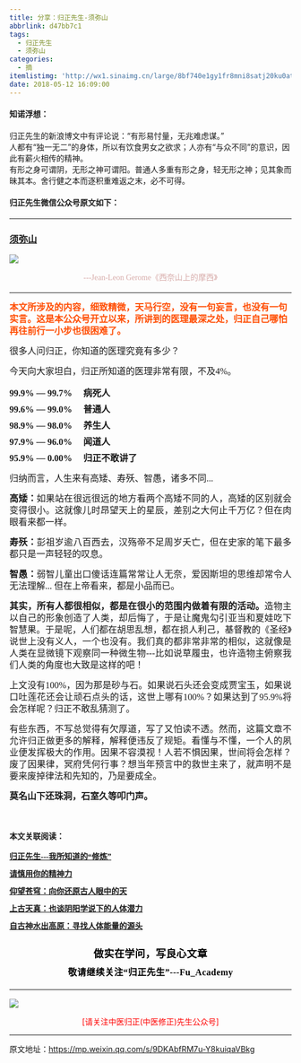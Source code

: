 ```yaml
---
title: 分享：归正先生-须弥山
abbrlink: d47bb7c1
tags:
  - 归正先生
  - 须弥山
categories:
  - 摘
itemlistimg: 'http://wx1.sinaimg.cn/large/8bf740e1gy1fr8mni8satj20ku0atdsf.jpg'
date: 2018-05-12 16:09:00
---
```


#### 知诺浮想：

归正先生的新浪博文中有评论说：“有形易忖量，无兆难虑谋。”  
人都有“独一无二”的身体，所以有饮食男女之欲求；人亦有“与众不同”的意识，因此有薪火相传的精神。  
有形之身可谓阴，无形之神可谓阳。普通人多重有形之身，轻无形之神；见其象而昧其本。舍行健之本而逐积重难返之末，必不可得。  


 
#### 归正先生微信公众号原文如下：
---

###  [须弥山](https://mp.weixin.qq.com/s/9DKAbfRM7u-Y8kuiqaVBkg "跳转至原文")

<div class="rich_media_content ">
                    <p style="text-align: justify;"><strong><span style="font-family: 仿宋;font-size: 16px;text-align: justify;color: rgb(255, 76, 0);"></span></strong></p><p><img style="clear: both; display: block; margin:auto;" src="http://wx1.sinaimg.cn/large/8bf740e1gy1fr8mni8satj20ku0atdsf.jpg" data-type="jpeg" data-w="750" style=""  /></p><p style="margin-bottom: 5px;white-space: normal;text-align: center;line-height: normal;"><span style="font-family: 仿宋;max-width: 100%;color: rgb(215, 171, 169);font-size: 14px;line-height: 22.4px;box-sizing: border-box !important;word-wrap: break-word !important;">---Jean-Leon Gerome《西奈山上的摩西</span><span style="color: rgb(215, 171, 169);font-size: 14px;line-height: 22.4px;font-family: Arial, 宋体;">》</span></p><hr  /><p style="margin-bottom: 5px;white-space: normal;text-align: left;line-height: 1.5em;margin-top: 15px;"><span style="color: rgb(255, 76, 0);"><strong><span style="font-family: 仿宋;font-size: 16px;text-align: justify;">本文所涉及的内容，细致精微，天马行空，没有一句妄言，也没有一句实言。这是本公众号开立以来，所讲到的医理最深之处，归正自己哪怕再往前行一小步也很困难了。</span></strong></span><br  /><span style="color: rgb(215, 171, 169);font-size: 14px;line-height: 22.4px;font-family: Arial, 宋体;"></span></p><p style="margin-top: 15px;margin-bottom: 15px;text-align: justify;line-height: 1.5em;"><span style="font-family: 仿宋;font-size: 16px;text-align: justify;">很多人问归正，你知道的医理究竟有多少？</span></p><p style="margin-top: 15px;margin-bottom: 15px;text-align: justify;line-height: 1.5em;"><span style="font-family: 仿宋;font-size: 16px;text-align: justify;">今天向大家坦白，归正所知道的医理非常有限，不及4%。</span></p><p style="margin-top: 5px;margin-bottom: 5px;text-align: justify;line-height: normal;"><strong><span style="font-family: 仿宋;font-size: 16px;text-align: justify;">99.9% — 99.7% &nbsp;&nbsp;&nbsp;&nbsp;病死人</span></strong></p><p style="margin-top: 5px;margin-bottom: 5px;text-align: justify;line-height: normal;"><strong><span style="font-family: 仿宋;font-size: 16px;text-align: justify;">99.6% — 99.0% &nbsp;&nbsp;&nbsp;&nbsp;普通人</span></strong></p><p style="margin-top: 5px;margin-bottom: 5px;text-align: justify;line-height: normal;"><strong><span style="font-family: 仿宋;font-size: 16px;text-align: justify;">98.9% — 98.0% &nbsp;&nbsp;&nbsp;&nbsp;养生人</span></strong></p><p style="margin-top: 5px;margin-bottom: 5px;text-align: justify;line-height: normal;"><strong><span style="font-family: 仿宋;font-size: 16px;text-align: justify;">97.9% — 96.0% &nbsp;&nbsp;&nbsp;&nbsp;闻道人</span></strong></p><p style="margin-top: 5px;margin-bottom: 5px;text-align: justify;line-height: normal;"><strong><span style="font-family: 仿宋;font-size: 16px;text-align: justify;">95.9% — 0.00% &nbsp;&nbsp;&nbsp;&nbsp;归正不敢讲了</span></strong></p><p style="margin-top: 15px;margin-bottom: 15px;text-align: justify;line-height: 1.5em;"><span style="font-family: 仿宋;font-size: 16px;text-align: justify;">归纳而言，人生来有高矮、寿殀、智愚，诸多不同...</span></p><p style="margin-top: 15px;margin-bottom: 15px;text-align: justify;line-height: 1.5em;"><strong><span style="font-family: 仿宋;font-size: 16px;text-align: justify;">高矮：</span></strong><span style="font-family: 仿宋;font-size: 16px;text-align: justify;">如果站在很远很远的地方看两个高矮不同的人，高矮的区别就会变得很小。这就像儿时昂望天上的星辰，差别之大何止千万亿？但在肉眼看来都一样。</span></p><p style="margin-top: 15px;margin-bottom: 15px;text-align: justify;line-height: 1.5em;"><strong><span style="font-family: 仿宋;font-size: 16px;text-align: justify;">寿殀：</span></strong><span style="font-family: 仿宋;font-size: 16px;text-align: justify;">彭祖岁逾八百西去，汉殇帝不足周岁夭亡，但在史家的笔下最多都只是一声轻轻的叹息。</span></p><p style="margin-top: 15px;margin-bottom: 15px;text-align: justify;line-height: 1.5em;"><strong><span style="font-family: 仿宋;font-size: 16px;text-align: justify;">智愚：</span></strong><span style="font-family: 仿宋;font-size: 16px;text-align: justify;">弱智儿童出口傻话连篇常常让人无奈，爱因斯坦的思维却常令人无法理解... 但在上帝看来，都是小品而已。</span></p><p style="margin-top: 15px;margin-bottom: 15px;text-align: justify;line-height: 1.5em;"><strong><span style="font-family: 仿宋;font-size: 16px;text-align: justify;">其实，所有人都很相似，都是在很小的范围内做着有限的活动。</span></strong><span style="font-family: 仿宋;font-size: 16px;text-align: justify;">造物主以自己的形象创造了人类，却后悔了，于是让魔鬼勾引亚当和夏娃吃下智慧果。于是呢，人们都在胡思乱想，都在损人利己，基督教的《圣经》说世上没有义人，一个也没有。我们真的都非常非常的相似，这就像是人类在显微镜下观察同一种微生物---比如说草履虫，也许造物主俯察我们人类的角度也大致是这样的吧！</span></p><p style="margin-top: 15px;margin-bottom: 15px;text-align: justify;line-height: 1.5em;"><span style="font-family: 仿宋;font-size: 16px;text-align: justify;">上文没有100%，因为那是砂与石。如果说石头还会变成贾宝玉，如果说口吐莲花还会让顽石点头的话，这世上哪有100%？如果达到了95.9%将会怎样呢？归正不敢乱猜测了。</span></p><p style="margin-top: 15px;margin-bottom: 15px;text-align: justify;line-height: 1.5em;"><span style="font-family: 仿宋;font-size: 16px;text-align: justify;">有些东西，不写总觉得有欠厚道，写了又怕读不透。然而，这篇文章不允许归正做更多的解释，解释便违反了规矩。看懂与不懂，一个人的夙业便发挥极大的作用。因果不容漠视！人若不惧因果，世间将会怎样？废了因果律，冥府凭何行事？想当年预言中的救世主来了，就声明不是要来废掉律法和先知的，乃是要成全。</span></p><p style="margin-top: 15px;margin-bottom: 15px;text-align: justify;line-height: 1.5em;"><strong><span style="font-family: 仿宋;font-size: 16px;">莫名山下还珠洞，石室久等叩门声。</span></strong></p><p style="margin-top: 15px;margin-bottom: 15px;text-align: justify;line-height: 1.5em;"><span style="font-family:仿宋;"><strong><br  /></strong></span></p><p style="margin-top: 15px;margin-bottom: 15px;text-align: justify;line-height: 1.5em;"><span style="font-family:仿宋;"><strong>本文关联阅读：</strong></span></p><p style="text-align: justify;line-height: 1.5em;margin-top: 5px;margin-bottom: 10px;"><a href="http://mp.weixin.qq.com/s?__biz=MzI5NzQzMzY5NQ==&amp;mid=2247484065&amp;idx=1&amp;sn=6529850aef8f94867b432e60c5deadc4&amp;chksm=ecb46d91dbc3e487bef9ba1a3d92845566ac1edcd720100255cf4c05026c333e49e089705e17&amp;scene=21#wechat_redirect" target="_blank" style="text-decoration: underline;"><strong><span style="font-family:仿宋;">归正先生---我所知道的“修炼”</span></strong></a><br  /></p><p style="text-align: justify;line-height: 1.5em;margin-top: 5px;margin-bottom: 10px;"><a href="http://mp.weixin.qq.com/s?__biz=MzI5NzQzMzY5NQ==&amp;mid=2247484012&amp;idx=1&amp;sn=7cb2b912d3850de25b5c5f46c9399bf9&amp;chksm=ecb46d5cdbc3e44ab3fdf567fc8adb4169158ac24916333d995d2b7fca7650d470b53380a702&amp;scene=21#wechat_redirect" target="_blank" style="text-decoration: underline;"><strong><span style="font-family:仿宋;">请慎用你的精神力</span></strong></a><br  /></p><p style="text-align: justify;line-height: 1.5em;margin-top: 5px;margin-bottom: 10px;"><a href="http://mp.weixin.qq.com/s?__biz=MzI5NzQzMzY5NQ==&amp;mid=2247483964&amp;idx=1&amp;sn=f3981bc0edee904bfcf1f8318ba17db9&amp;chksm=ecb46d0cdbc3e41a1b9690db7c84e9150a12dd3fba6ddcb109fc3dec54f2a88f6f540db9b44b&amp;scene=21#wechat_redirect" target="_blank" style="text-decoration: underline;"><strong><span style="font-family:仿宋;">仰望苍穹：向你还原古人眼中的天</span></strong></a><br  /></p><p style="text-align: justify;line-height: 1.5em;margin-top: 5px;margin-bottom: 10px;"><a href="http://mp.weixin.qq.com/s?__biz=MzI5NzQzMzY5NQ==&amp;mid=2247483962&amp;idx=1&amp;sn=6be5770bbdd904f8217bb21488377fa6&amp;chksm=ecb46d0adbc3e41ce6dd2ab0ff37d30a40d735e4c3e6ebc7f92aa9038eb2c5f1f35a188aab7e&amp;scene=21#wechat_redirect" target="_blank" style="text-decoration: underline;"><strong><span style="font-family:仿宋;">上古天真：也谈阴阳学说下的人体潜力</span></strong></a><br  /></p><p style="text-align: justify;line-height: 1.5em;margin-top: 5px;margin-bottom: 10px;"><a href="http://mp.weixin.qq.com/s?__biz=MzI5NzQzMzY5NQ==&amp;mid=2247483837&amp;idx=1&amp;sn=ee187f53d00e93d4df6fcf2d4cecd2a9&amp;chksm=ecb46e8ddbc3e79b68c067618a189e628651cf85a23b947cdb7e4aa3a1edd3b4f100d4566b97&amp;scene=21#wechat_redirect" target="_blank" style="text-decoration: underline;"><strong><span style="font-family:仿宋;">自古神水出高原：寻找人体能量的源头</span></strong></a><br  /></p><p style="margin-top: 15px;margin-bottom: 15px;"><span style="font-family: 仿宋;font-size: 16px;text-align: justify;"></span></p><p style="margin-top: 25px;margin-bottom: 5px;font-size: 16px;white-space: normal;max-width: 100%;min-height: 1em;color: rgb(62, 62, 62);text-align: center;line-height: 1.75em;box-sizing: border-box !important;word-wrap: break-word !important;"><strong><span style="font-size: 18px;color: rgb(0, 0, 0);max-width: 100%;font-family: 仿宋;letter-spacing: 0.5px;box-sizing: border-box !important;word-wrap: break-word !important;">做实在学问，写良心文章</span></strong></p><p style="margin-top: 5px;margin-bottom: 15px;font-size: 16px;white-space: normal;max-width: 100%;min-height: 1em;color: rgb(62, 62, 62);line-height: 1.75em;text-align: center;box-sizing: border-box !important;word-wrap: break-word !important;"><strong><span style="color: rgb(0, 0, 0);max-width: 100%;font-family: 仿宋;letter-spacing: 0.5px;box-sizing: border-box !important;word-wrap: break-word !important;">敬请继续关注“归正先生”---Fu_Academy</span></strong></p><hr style="font-size: 16px;white-space: normal;max-width: 100%;color: rgb(62, 62, 62);box-sizing: border-box !important;word-wrap: break-word !important;"  />
					<img style="clear: both; display: block; margin:auto;" src="http://wx1.sinaimg.cn/mw690/8bf740e1gy1fgqt1hfuomj20hs0bzmyp.jpg" /><p style="text-align: center; color: red">[请关注中医归正(中医修正)先生公众号]</p><hr />
                </div>



原文地址：https://mp.weixin.qq.com/s/9DKAbfRM7u-Y8kuiqaVBkg
